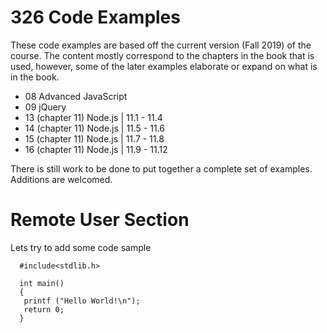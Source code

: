 # 326 Code Examples

These code examples are based off the current version (Fall 2019) of
the course. The content mostly correspond to the chapters in the book
that is used, however, some of the later examples elaborate or expand
on what is in the book.

* 08 Advanced JavaScript
* 09 jQuery
* 13 (chapter 11) Node.js | 11.1 - 11.4
* 14 (chapter 11) Node.js | 11.5 - 11.6
* 15 (chapter 11) Node.js | 11.7 - 11.8
* 16 (chapter 11) Node.js | 11.9 - 11.12

There is still work to be done to put together a complete set of
examples. Additions are welcomed.

# Remote User Section

Lets try to add some code sample
```#include<stdio.h>
  #include<stdlib.h>

  int main()
  {
   printf ("Hello World!\n");
   return 0;
  }
```
